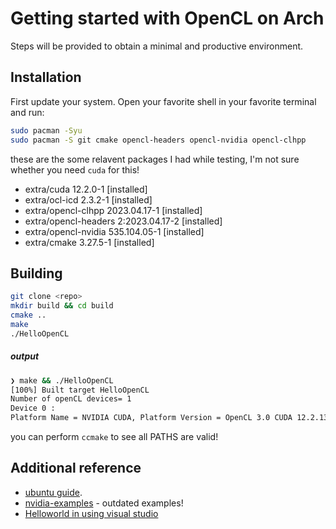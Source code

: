 # Getting started with OpenCL on Arch
Steps will be provided to obtain a minimal and productive environment.

## Installation
First update your system. Open your favorite shell in your favorite terminal and run:

``` bash
sudo pacman -Syu
sudo pacman -S git cmake opencl-headers opencl-nvidia opencl-clhpp
```

these are the some relavent packages I had while testing, I'm not sure whether you need `cuda` for this!
- extra/cuda 12.2.0-1 [installed]
- extra/ocl-icd 2.3.2-1 [installed]
- extra/opencl-clhpp 2023.04.17-1 [installed]
- extra/opencl-headers 2:2023.04.17-2 [installed]
- extra/opencl-nvidia 535.104.05-1 [installed]
- extra/cmake 3.27.5-1 [installed]

## Building
```bash
git clone <repo>
mkdir build && cd build
cmake ..
make 
./HelloOpenCL
```
##### output
```bash
❯ make && ./HelloOpenCL
[100%] Built target HelloOpenCL
Number of openCL devices= 1
Device 0 :
Platform Name = NVIDIA CUDA, Platform Version = OpenCL 3.0 CUDA 12.2.138
```

you can perform `ccmake` to see all PATHS are valid!

## Additional reference
- [ubuntu guide](https://github.com/KhronosGroup/OpenCL-Guide/blob/main/chapters/getting_started_linux.md). 
- [nvidia-examples](https://developer.nvidia.com/opencl) - outdated examples!
- [Helloworld in using visual studio](https://github.com/ibrahimsenan/OpenCl-HelloWorld.git) 

